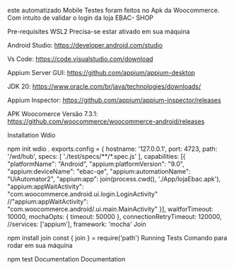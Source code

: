 este automatizado Mobile
Testes foram feitos no Apk da Woocommerce. Com intuito de validar o login da loja EBAC- SHOP

Pre-requisites
WSL2 Precisa-se estar ativado em sua máquina

Android Studio: https://developer.android.com/studio

Vs Code: https://code.visualstudio.com/download

Appium Server GUI: https://github.com/appium/appium-desktop

JDK 20: https://www.oracle.com/br/java/technologies/downloads/

Appium Inspector: https://github.com/appium/appium-inspector/releases

APK Woocomerce Versão 7.3.1: https://github.com/woocommerce/woocommerce-android/releases

Installation
Wdio

 npm init wdio .
exports.config = {
    hostname: '127.0.0.1',
    port: 4723,
    path: '/wd/hub',
    specs: [
        './test/specs/**/*.spec.js'
    ],
    capabilities: [{
        "platformName": "Android",
        "appium:platformVersion": "9.0",
        "appium:deviceName": "ebac-qe",
        "appium:automationName": "UiAutomator2",
        "appium:app": join(process.cwd(), './App/lojaEbac.apk'),
        "appium:appWaitActivity": "com.woocommerce.android.ui.login.LoginActivity"
        //"appium:appWaitActivity": "com.woocommerce.android/.ui.main.MainActivity"
    }],
    waitforTimeout: 10000,
    mochaOpts: {
        timeout: 50000
    },
    connectionRetryTimeout: 120000,
    //services: ['appium'],
    framework: 'mocha'
Join

 npm install join
const { join } = require('path')
Running Tests
Comando para rodar em sua máquina

  npm test
Documentation
Documentation
